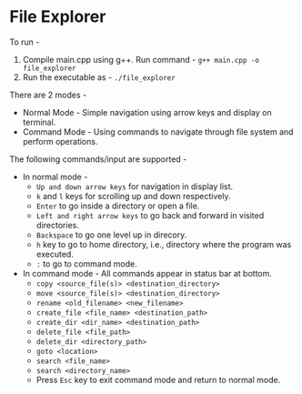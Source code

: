 # File Explorer
To run -
1. Compile main.cpp using g++. Run command - `g++ main.cpp -o file_explorer`
2. Run the executable as - `./file_explorer`

There are 2 modes -
* Normal Mode - Simple navigation using arrow keys and display on terminal.
* Command Mode - Using commands to navigate through file system and perform operations.

The following commands/input are supported -
* In normal mode -
    * `Up and down arrow keys` for navigation in display list.
    * `k` and `l` keys for scrolling up and down respectively.
    * `Enter` to go inside a directory or open a file.
    * `Left and right arrow keys` to go back and forward in visited directories.
    * `Backspace` to go one level up in direcory.
    * `h` key to go to home directory, i.e., directory where the program was executed.
    * `:` to go to command mode.
* In command mode - All commands appear in status bar at bottom.
    * `copy <source_file(s)> <destination_directory>`
    * `move <source_file(s)> <destination_directory>`
    * `rename <old_filename> <new_filename>`
    * `create_file <file_name> <destination_path>`
    * `create_dir <dir_name> <destination_path>`
    * `delete_file <file_path>`
    * `delete_dir <directory_path>`
    * `goto <location>`
    * `search <file_name>`
    * `search <directory_name>`
    * Press `Esc` key to exit command mode and return to normal mode.